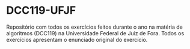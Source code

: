 # DCC119-UFJF
Repositório com todos os exercícios feitos durante o ano na matéria de algoritmos (DCC119) na Universidade Federal de Juiz de Fora.
Todos os exercícios apresentam o enunciado original do exercício.
